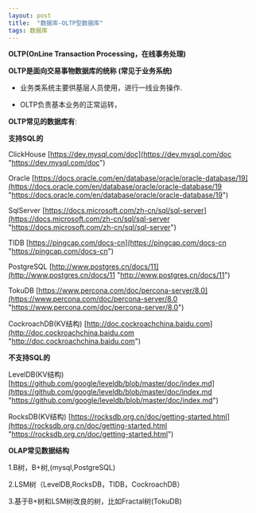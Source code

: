 ```yaml
---
layout: post
title:  "数据库-OLTP型数据库"
tags: 数据库
---
```


**OLTP(OnLine Transaction Processing，在线事务处理)**

**OLTP是面向交易事物数据库的统称 (常见于业务系统)**

- 业务类系统主要供基层人员使用，进行一线业务操作.

- OLTP负责基本业务的正常运转，

**OLTP常见的数据库有**:

**支持SQL的**

ClickHouse  [https://dev.mysql.com/doc](https://dev.mysql.com/doc "https://dev.mysql.com/doc")

Oracle [https://docs.oracle.com/en/database/oracle/oracle-database/19](https://docs.oracle.com/en/database/oracle/oracle-database/19 "https://docs.oracle.com/en/database/oracle/oracle-database/19")

SqlServer [https://docs.microsoft.com/zh-cn/sql/sql-server](https://docs.microsoft.com/zh-cn/sql/sql-server "https://docs.microsoft.com/zh-cn/sql/sql-server")

TIDB  [https://pingcap.com/docs-cn](https://pingcap.com/docs-cn "https://pingcap.com/docs-cn")

PostgreSQL [http://www.postgres.cn/docs/11](http://www.postgres.cn/docs/11 "http://www.postgres.cn/docs/11")

TokuDB [https://www.percona.com/doc/percona-server/8.0](https://www.percona.com/doc/percona-server/8.0 "https://www.percona.com/doc/percona-server/8.0")

CockroachDB(KV结构) [http://doc.cockroachchina.baidu.com](http://doc.cockroachchina.baidu.com "http://doc.cockroachchina.baidu.com")

**不支持SQL的** 

LevelDB(KV结构) [https://github.com/google/leveldb/blob/master/doc/index.md](https://github.com/google/leveldb/blob/master/doc/index.md "https://github.com/google/leveldb/blob/master/doc/index.md")

RocksDB(KV结构) [https://rocksdb.org.cn/doc/getting-started.html](https://rocksdb.org.cn/doc/getting-started.html "https://rocksdb.org.cn/doc/getting-started.html")


**OLAP常见数据结构**

1.B树，B+树,(mysql,PostgreSQL)

2.LSM树（LevelDB,RocksDB，TIDB，CockroachDB）

3.基于B+树和LSM树改良的树，比如Fractal树(TokuDB)

